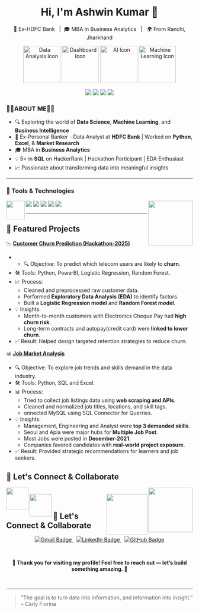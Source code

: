 <h1 align="center">Hi, I'm Ashwin Kumar 👋</h1>

<p align="center">
  💼 Ex-HDFC Bank &nbsp; | &nbsp;🎓 MBA in Business Analytics &nbsp; | &nbsp; 🌍 From Ranchi, Jharkhand
</p>
<p align="center">
  <img src="https://cdn-icons-png.flaticon.com/512/1055/1055687.png" width="100" alt="Data Analysis Icon"/>
  <img src="https://cdn-icons-png.flaticon.com/512/2989/2989988.png" width="100" alt="Dashboard Icon"/>
  <img src="https://cdn-icons-png.flaticon.com/512/3833/3833927.png" width="100" alt="AI Icon"/>
  <img src="https://cdn-icons-png.flaticon.com/512/6062/6062646.png" width="100" alt="Machine Learning Icon"/>
</p>

<p align="center">
  <img src="https://readme-typing-svg.demolab.com?font=Fira+Code&size=24&duration=1000&pause=0&color=FF4C4C&background=FFFFFF00&center=true&vCenter=true&width=260&lines=Thank" />
<img src="https://readme-typing-svg.demolab.com?font=Fira+Code&size=24&duration=1000&pause=0&color=1D9BF0&background=FFFFFF00&center=true&vCenter=true&width=260&lines=you+for" />
<img src="https://readme-typing-svg.demolab.com?font=Fira+Code&size=24&duration=1000&pause=0&color=2ECC71&background=FFFFFF00&center=true&vCenter=true&width=260&lines=visiting+my" />
<img src="https://readme-typing-svg.demolab.com?font=Fira+Code&size=24&duration=1000&pause=1200&color=6C3483&background=FFFFFF00&center=true&vCenter=true&width=300&lines=GitHub+profile!" />


</p>

### 👨‍💻ABOUT ME👨‍💻 

- 🔍 Exploring the world of **Data Science**, **Machine Learning**, and **Business Intelligence**
- 💼 Ex-Personal Banker - Data Analyst at **HDFC Bank** | Worked on **Python**, **Excel**, & **Market Research**
- 🎓 MBA in **Business Analytics**
- 💡 5⭐ in **SQL** on HackerRank | Hackathon Participant | EDA Enthusiast
- 📈 Passionate about transforming data into meaningful insights



---

### 🔧 Tools & Technologies
<img align="right" src="https://cdn-icons-png.flaticon.com/512/1685/1685239.png" width="120"/>
<img align="left" src="https://cdn-icons-png.flaticon.com/512/8434/8434310.png" width="50"/>
<p align="left">
  <img src="https://img.shields.io/badge/Python-blue?logo=python&logoColor=white" />
  <img src="https://img.shields.io/badge/SQL-darkblue?logo=mysql&logoColor=white" />
  <img src="https://img.shields.io/badge/Power BI-yellow?logo=powerbi&logoColor=black" />
  <img src="https://img.shields.io/badge/Excel-green?logo=microsoft-excel&logoColor=white" />
  <img src="https://img.shields.io/badge/Tableau-purple?logo=tableau&logoColor=white" />
</p>

---
## 📂 Featured Projects


 📉 [**Customer Churn Prediction (Hackathon-2025)**](https://github.com/Ashwin1238-stack/Hackathon-Project)
- - 🔍 Objective: To predict which telecom users are likely to **churn**.
- 🛠️ Tools: Python, PowerBI, Logistic Regression, Random Forest.
- 📈 Process:
  - Cleaned and preprocessed raw customer data.
  - Performed **Exploratory Data Analysis (EDA)** to identify factors.
  - Built a **Logistic Regression model** and **Random Forest model**.
- 💡 Insights:
  - Month-to-month customers with Electronics Cheque Pay had **high churn risk**.
  - Long-term contracts and autopay(credit card) were **linked to lower churn**.
- ✅ Result: Helped design targeted retention strategies to reduce churn.  

 
 📊 [**Job Market Analysis**](https://github.com/Ashwin1238-stack/Job-Scraper-Analyzing-Data-Roles-Trends)  
- 🔍 Objective: To explore job trends and skills demand in the data industry.
- 🛠️ Tools: Python, SQL and Excel.
- 📊 Process:
  - Tried to collect job listings data using **web scraping and APIs**.
  - Cleaned and normalized job titles, locations, and skill tags.
  - onnected MySQL using SQL Connector for Querries.
- 💡 Insights:
  - Management, Engineering and Analyst were **top 3 demanded skills**.
  - Seoul and Apia were major hubs for **Multiple Job Post**.
  - Most Jobs were posted in **December-2021**.
  - Companies favored candidates with **real-world project exposure**.
- ✅ Result: Provided strategic recommendations for learners and job seekers.

## 🌟 Let's Connect & Collaborate

<!-- Left image -->
<img align="left" src="https://cdn-icons-png.flaticon.com/512/8434/8434310.png" width="60" />

<!-- Right image -->
<img align="right" src="https://cdn-icons-png.flaticon.com/512/1685/1685239.png" width="120" />

<br />

<!-- Left icon: networking -->
<img align="left" src="https://cdn-icons-png.flaticon.com/512/10032/10032435.png" width="60" />

<!-- Right icon: digital handshake -->
<img align="right" src="https://cdn-icons-png.flaticon.com/512/11491/11491551.png" width="110" />

<br />

## 🤝 Let's Connect & Collaborate

<p align="center">
  <a href="mailto:ashwinkr676@gmail.com">
    <img src="https://img.shields.io/badge/Gmail-D14836?style=for-the-badge&logo=gmail&logoColor=white" alt="Gmail Badge" />
  </a>
  &nbsp;
  <a href="https://www.linkedin.com/in/ashwin-kumar-9449b0164/" target="_blank">
    <img src="https://img.shields.io/badge/LinkedIn-0A66C2?style=for-the-badge&logo=linkedin&logoColor=white" alt="LinkedIn Badge" />
  </a>
  &nbsp;
  <a href="https://github.com/ashwinkr676" target="_blank">
    <img src="https://img.shields.io/badge/GitHub-181717?style=for-the-badge&logo=github&logoColor=white" alt="GitHub Badge" />
  </a>
</p>

<br />

<p align="center">
  <b>🙏 Thank you for visiting my profile! Feel free to reach out — let’s build something amazing. 🚀</b>
</p>

<br clear="both"/>



</p>

---

> “The goal is to turn data into information, and information into insight.” – Carly Fiorina

